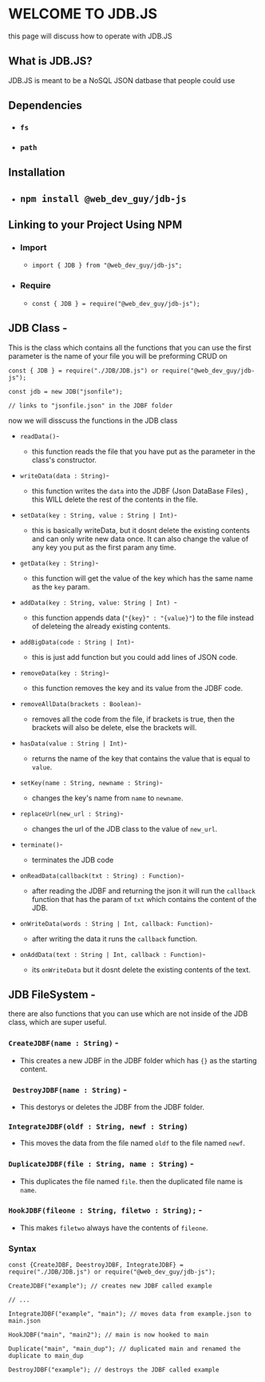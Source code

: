 # WELCOME TO JDB.JS #

this page will discuss how to operate with JDB.JS

## What is JDB.JS? ##

JDB.JS is meant to be a NoSQL JSON datbase that people could use

## Dependencies ##
- ### ``` fs ``` ###
- ### ``` path ``` ###

## Installation ##
- ## ``` npm install @web_dev_guy/jdb-js ``` ##

## Linking to your Project Using NPM ##
- ### Import ###
  * ```node
    import { JDB } from "@web_dev_guy/jdb-js";
    ```

- ### Require ###
  * ```node
    const { JDB } = require("@web_dev_guy/jdb-js"); 
    ```

## JDB Class - ##

This is the class which contains all the functions that you can use
the first parameter is the name of your file you will be preforming CRUD on

```node
const { JDB } = require("./JDB/JDB.js") or require("@web_dev_guy/jdb-js");

const jdb = new JDB("jsonfile"); 

// links to "jsonfile.json" in the JDBF folder
```
now we will disscuss the functions in the JDB class

- ``` readData() ```-
  * this function reads the file that you have put as the parameter in the class's constructor.

- ``` writeData(data : String) ```-
  * this function writes the ``` data ``` into the JDBF (Json DataBase Files) , this WILL delete the rest of the contents in the file.

- ``` setData(key : String, value : String | Int) ```-
  * this is basically writeData, but it dosnt delete the existing contents and can only write new data once. It can also change the value of any key you put as the first param any time.

- ``` getData(key : String) ```-
  * this function will get the value of the key which has the same name as the ``` key ``` param.

- ```addData(key : String, value: String | Int) ```-
  * this function appends data (``` "{key}" : "{value}" ```) to the file instead of deleteing the already existing contents.

- ``` addBigData(code : String | Int) ```-
  * this is just add function but you could add lines of JSON code.

- ``` removeData(key : String) ```-
  * this function removes the key and its value from the JDBF code.

- ``` removeAllData(brackets : Boolean) ```-
  * removes all the code from the file, if brackets is true, then the brackets will also be delete, else the brackets will.

- ``` hasData(value : String | Int) ```-
  * returns the name of the key that contains the value that is equal to ``` value ```.

- ``` setKey(name : String, newname : String) ```-
  * changes the key's name from ``` name ``` to ``` newname ```.

- ``` replaceUrl(new_url : String) ```-
  * changes the url of the JDB class to the value of ``` new_url ```.

- ``` terminate() ```-
  * terminates the JDB code

- ``` onReadData(callback(txt : String) : Function) ```-
  * after reading the JDBF and returning the json it will run the ``` callback ``` function that has the param of ``` txt ``` which contains the content of the JDB.

- ``` onWriteData(words : String | Int, callback: Function) ```-
  * after writing the data it runs the ``` callback ``` function.

- ``` onAddData(text : String | Int, callback : Function) ```-
  * its ``` onWriteData ``` but it dosnt delete the existing contents of the text.

## JDB FileSystem - ##

there are also functions that you can use which are not inside of the JDB class, which are super useful.

### ``` CreateJDBF(name : String) ``` -
- This creates a new JDBF in the JDBF folder which has ``` {} ``` as the starting content.

### ``` DestroyJDBF(name : String)``` - ###
- This destorys or deletes the JDBF from the JDBF folder.

### ``` IntegrateJDBF(oldf : String, newf : String) ``` ###
- This moves the data from the file named ``` oldf ``` to the file named ``` newf ```.

### ``` DuplicateJDBF(file : String, name : String) ``` -
- This duplicates the file named ``` file ```. then the duplicated file name is ``` name ```.

### ``` HookJDBF(fileone : String, filetwo : String); ``` -
- This makes ``` filetwo ``` always have the contents of ``` fileone ```.

### Syntax ###

```node
const {CreateJDBF, DeestroyJDBF, IntegrateJDBF} = require("./JDB/JDB.js") or require("@web_dev_guy/jdb-js");

CreateJDBF("example"); // creates new JDBF called example

// ...

IntegrateJDBF("example", "main"); // moves data from example.json to main.json

HookJDBF("main", "main2"); // main is now hooked to main

Duplicate("main", "main_dup"); // duplicated main and renamed the duplicate to main_dup

DestroyJDBF("example"); // destroys the JDBF called example
```
